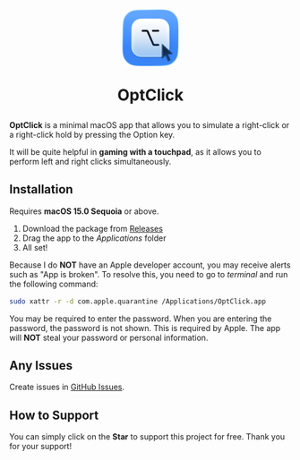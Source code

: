 <h1 align="center">
  <img src="/OptClick/Resources/OptClickIcon_Default.png" width="20%" alt=""/>  
  <p align="center">OptClick</p>
</h1>

**OptClick** is a minimal macOS app that allows you to simulate a right-click or a right-click hold by pressing the Option key.

It will be quite helpful in **gaming with a touchpad**, as it allows you to perform left and right clicks simultaneously.

## Installation

Requires **macOS 15.0 Sequoia** or above.

1. Download the package from [Releases](https://github.com/gitmichaelqiu/OptClick/releases/)
2. Drag the app to the *Applications* folder
3. All set!

Because I do **NOT** have an Apple developer account, you may receive alerts such as "App is broken". To resolve this, you need to go to *terminal* and run the following command:

```bash
sudo xattr -r -d com.apple.quarantine /Applications/OptClick.app
```

You may be required to enter the password. When you are entering the password, the password is not shown. This is required by Apple. The app will **NOT** steal your password or personal information.

## Any Issues

Create issues in [GitHub Issues](https://github.com/gitmichaelqiu/OptClick/issues).

## How to Support

You can simply click on the **Star** to support this project for free. Thank you for your support!

